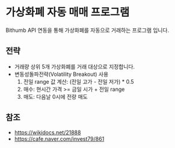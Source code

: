 # 가상화폐 자동 매매 프로그램
Bithumb API 연동을 통해 가상화폐를 자동으로 거래하는 프로그램 입니다.

## 전략
* 거래량 상위 5개 가상화폐를 거래 대상으로 지정합니다.
* 변동성돌파전략(Volatility Breakout) 사용
  1. 전일 range 값 계산: (전일 고가 - 전일 저가) * 0.5
  2. 매수: 현시간 가격 >= 금일 시가 + 전일 range
  3. 매도: 다음날 0시에 전량 매도

## 참조
* https://wikidocs.net/21888
* https://cafe.naver.com/invest79/861
